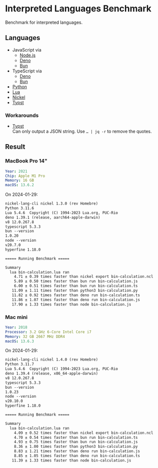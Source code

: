 # Interpreted Languages Benchmark

Benchmark for interpreted languages.


## Languages

- JavaScript via
  - [Node.js]
  - [Deno]
  - [Bun]
- TypeScript via
  - [Deno]
  - [Bun]
- [Python]
- [Lua]
- [Nickel]
- [Typst]

[Bun]: https://bun.sh/
[Deno]: https://deno.com/
[Lua]: https://www.lua.org/
[Nickel]: https://nickel-lang.org/
[Node.js]: https://nodejs.org/
[Python]: https://www.python.org/
[Typst]: https://typst.app/docs/


### Workarounds

- [Typst] \
    Can only output a JSON string.
    Use `… | jq -r` to remove the quotes.


## Result

### MacBook Pro 14"

```yaml
Year: 2021
Chip: Apple M1 Pro
Memory: 16 GB
macOS: 13.6.2
```

On 2024-01-29:

```txt
nickel-lang-cli nickel 1.3.0 (rev Homebre)
Python 3.11.6
Lua 5.4.6  Copyright (C) 1994-2023 Lua.org, PUC-Rio
deno 1.39.1 (release, aarch64-apple-darwin)
v8 12.0.267.8
typescript 5.3.3
bun --version
1.0.20
node --version
v20.7.0
hyperfine 1.18.0

===== Running Benchmark =====

Summary
  lua bin-calculation.lua ran
    4.71 ± 0.39 times faster than nickel export bin-calculation.ncl
    5.89 ± 0.50 times faster than bun run bin-calculation.js
    6.00 ± 0.51 times faster than bun run bin-calculation.ts
   11.09 ± 1.11 times faster than python3 bin-calculation.py
   11.82 ± 0.92 times faster than deno run bin-calculation.ts
   11.86 ± 1.07 times faster than deno run bin-calculation.js
   17.90 ± 1.33 times faster than node bin-calculation.js
```


### Mac mini

```yaml
Year: 2018
Processor: 3.2 GHz 6-Core Intel Core i7
Memory: 32 GB 2667 MHz DDR4
macOS: 13.6.3
```

On 2024-01-29:

```txt
nickel-lang-cli nickel 1.4.0 (rev Homebre)
Python 3.11.7
Lua 5.4.6  Copyright (C) 1994-2023 Lua.org, PUC-Rio
deno 1.39.4 (release, x86_64-apple-darwin)
v8 12.0.267.8
typescript 5.3.3
bun --version
1.0.23
node --version
v20.10.0
hyperfine 1.18.0

===== Running Benchmark =====

Summary
  lua bin-calculation.lua ran
    4.09 ± 0.52 times faster than nickel export bin-calculation.ncl
    4.70 ± 0.54 times faster than bun run bin-calculation.ts
    4.93 ± 0.75 times faster than bun run bin-calculation.js
    8.36 ± 1.00 times faster than python3 bin-calculation.py
    8.83 ± 1.21 times faster than deno run bin-calculation.js
    8.85 ± 1.05 times faster than deno run bin-calculation.ts
   11.39 ± 1.33 times faster than node bin-calculation.js
```
